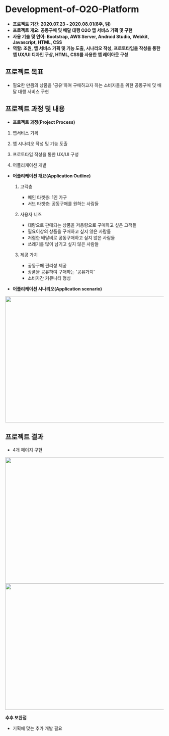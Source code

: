 # Development-of-O2O-Platform
- **프로젝트 기간: 2020.07.23 - 2020.08.01(8주, 팀)**
- **프로젝트 개요: 공동구매 및 배달 대행 O2O 앱 서비스 기획 및 구현**
- **사용 기술 및 언어: Bootstrap, AWS Server, Android Studio, Webkit, Javascript, HTML, CSS**
- **역할: 조원, 앱 서비스 기획 및 기능 도출, 시나리오 작성, 프로토타입을 작성을 통한 앱 UX/UI 디자인 구상, HTML, CSS를 사용한 앱 레이아웃 구성**


## 프로젝트 목표
- 필요한 만큼의 상품을 '공유'하여 구매하고자 하는 소비자들을 위한 공동구매 및 배달 대행 서비스 구현 

## 프로젝트 과정 및 내용
- **프로젝트 과정(Project Process)**

1. 앱서비스 기획
    
2. 앱 시나리오 작성 및 기능 도출
 
4. 프로토타입 작성을 통한 UX/UI 구성

5. 어플리케이션 개발

- **어플리케이션 개요(Application Outline)**

  1) 고객층
 
     - 메인 타겟층: 1인 가구
     - 서브 타겟층: 공동구매를 원하는 사람들 

  2) 사용자 니즈
  
     - 대량으로 판매되는 상품을 저용량으로 구매하고 싶은 고객들
     - 필요이상의 상품을 구매하고 싶지 않은 사람들
     - 저렴한 배달비로 공동구매하고 싶지 않은 사람들
     - 쓰레기를 많이 남기고 싶지 않은 사람들 

  3) 제공 가치

     - 공동구매 편리성 제공
     - 상품을 공유하여 구매하는 '공유가치’
     - 소비자간 커뮤니티 형성

- **어플리케이션 시나리오(Application scenario)**
<img width="730"  height="400" src="https://user-images.githubusercontent.com/65681568/148684368-58311031-3f3b-45d4-ba8a-cd6dcf730e4d.PNG">


## 프로젝트 결과
- 4개 페이지 구현
<img width="730"  height="400" src="https://user-images.githubusercontent.com/65681568/148685452-e816f6d1-2514-491a-931c-535cd0e3d96b.PNG">
<img width="730"  height="400" src="https://user-images.githubusercontent.com/65681568/148685461-b249e51e-e88e-4f7c-8ae1-f97065cc6a9c.PNG">


**추후 보완점**
- 기획에 맞는 추가 개발 필요
